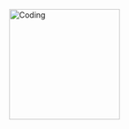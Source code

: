 <img align="center" alt="Coding" width="200" src="https://user-images.githubusercontent.com/108396419/190861722-ea405335-715c-4b3a-8799-1b63f7f59984.gif">
